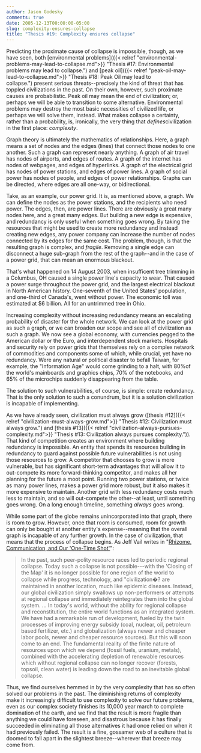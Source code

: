 ```yaml
---
author: Jason Godesky
comments: true
date: 2005-12-13T00:00:00-05:00
slug: complexity-ensures-collapse
title: "Thesis #19: Complexity ensures collapse"
---
```


Predicting the proximate cause of collapse is impossible, though, as we have seen, both [environmental problems]({{< relref "environmental-problems-may-lead-to-collapse.md">}} "Thesis #17: Environmental problems may lead to collapse.") and [peak oil]({{< relref "peak-oil-may-lead-to-collapse.md">}} "Thesis #18: Peak Oil may lead to collapse.") present serious threats--precisely the kind of threat that has toppled civilizations in the past. On their own, however, such proximate causes are probabilistic. Peak oil may mean the end of civilization; or, perhaps we will be able to transition to some alternative. Environmental problems may destroy the most basic necessities of civilized life, or perhaps we will solve them, instead. What makes collapse a certainty, rather than a probability, is, ironically, the very thing that *defines*civilization in the first place: *complexity*.

Graph theory is ultimately the mathematics of relationships. Here, a graph means a set of nodes and the edges (lines) that connect those nodes to one another. Such a graph can represent nearly anything. A graph of air travel has nodes of airports, and edges of routes. A graph of the internet has nodes of webpages, and edges of hyperlinks. A graph of the electrical grid has nodes of power stations, and edges of power lines. A graph of social power has nodes of people, and edges of power relationships. Graphs can be directed, where edges are all one-way, or bidirectional.

Take, as an example, our power grid. It is, as mentioned above, a graph. We can define the nodes as the power stations, and the recipients who need power. The edges, then, are power lines. There are obviously a great many nodes here, and a great many edges. But buildng a new edge is expensive, and redundancy is only useful when something goes wrong. By taking the resources that might be used to create more redundancy and instead creating new edges, any power company can increase the number of nodes connected by its edges for the same cost. The problem, though, is that the resulting graph is complex, and *fragile*. Removing a single edge can disconnect a huge sub-graph from the rest of the graph--and in the case of a power grid, that can mean an enormous blackout.

That's what happened on 14 August 2003, when insufficent tree trimming in a Columbus, OH caused a single power line's capacity to wear. That caused a power surge throughout the power grid, and the largest electrical blackout in North American history. One-seventh of the United States' population, and one-third of Canada's, went without power. The economic toll was estimated at $6 billion. All for an untrimmed tree in Ohio.

Increasing complexity without increasing redundancy means an escalating probability of disaster for the whole network. We can look at the power grid as such a graph, or we can broaden our scope and see all of civilization as such a graph. We now see a global economy, with currencies pegged to the American dollar or the Euro, and interdependent stock markets. Hospitals and security rely on power grids that themselves rely on a complex network of commodities and components some of which, while crucial, yet have no redundancy. Were any natural or political disaster to befall Taiwan, for example, the "Information Age" would come grinding to a halt, with 80%of the world's mainboards and graphics chips, 70% of the notebooks, and 65% of the microchips suddenly disappearing from the table.

The solution to such vulnerabilities, of course, is simple: create redundancy. That is the only solution to such a conundrum, but it is a solution civilization is incapable of implementing.

As we have already seen, civilization must always grow ([thesis #12]({{< relref "civilization-must-always-grow.md">}} "Thesis #12: Civilization must always grow.") and [thesis #13]({{< relref "civilization-always-pursues-complexity.md">}} "Thesis #13: Civilization always pursues complexity.")). That kind of competition creates an environment where building redundancy is impossible. An entity that spends its resources building in redundancy to guard against possible future vulnerabilities is not using those resources to grow. A competitor that chooses to grow is more vulnerable, but has significant short-term advantages that will allow it to out-compete its more forward-thinking competitor, and makes all her planning for the future a moot point. Running two power stations, or twice as many power lines, makes a power grid more robust, but it also makes it more expensive to maintain. Another grid with less redundancy costs much less to maintain, and so will out-compete the other--at least, until something goes wrong. On a long enough timeline, something *always* goes wrong.

While some part of the globe remains unincorporated into that graph, there is room to grow. However, once that room is consumed, room for growth can only be bought at another entity's expense--meaning that the overall graph is incapable of any further growth. In the case of civilization, that means that the process of collapse begins. As Jeff Vail writes in "[Rhizome, Communication, and Our 'One-Time Shot'](http://www.jeffvail.net/2005/08/rhizome-communication-and-our-one-time.html)":

> In the past, such peer-polity resource races led to periodic regional collapse. Today such a collapse is not possible---with the 'Closing of the Map' it is no longer possible for one region of the world to collapse while progress, technology, and "civilization�? are maintained in another location, much like epidemic diseases. Instead, our global civilization simply swallows up non-performers or attempts at regional collapse and immediately reintegrates them into the global system. ... In today's world, without the ability for regional collapse and reconstitution, the entire world functions as an integrated system. We have had a remarkable run of development, fueled by the twin processes of improving energy subsidy (coal, nuclear, oil, petroleum based fertilizer, etc.) and globalization (always newer and cheaper labor pools, newer and cheaper resource sources). But this will soon come to an end. The fundamental reality of the finite nature of resources upon which we depend (fossil fuels, uranium, metals), combined with the accelerating depletion of renewable resources which without regional collapse can no longer recover (forests, topsoil, clean water) is leading down the road to an inevitable global collapse.

Thus, we find ourselves hemmed in by the very complexity that has so often solved our problems in the past. The diminishing returns of complexity make it increasingly difficult to use complexity to solve our future problems, even as our complex society finishes its 10,000 year march to complete domination of the earth, and we find that the result is more fragile than anything we could have foreseen, and disastrous because it has finally succeeded in eliminating all those alternatives it had once relied on when it had previously failed. The result is a fine, gossamer web of a culture that is doomed to fall apart in the slightest breeze--wherever that breeze may come from.
